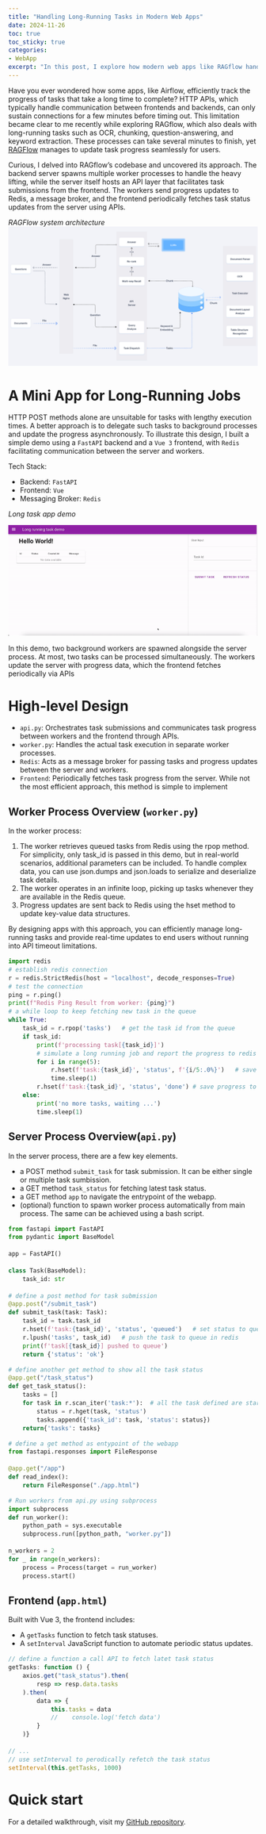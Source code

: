 ```yaml
---
title: "Handling Long-Running Tasks in Modern Web Apps"
date: 2024-11-26
toc: true
toc_sticky: true
categories:
- WebApp
excerpt: "In this post, I explore how modern web apps like RAGflow handle long-running tasks (such as OCR or keyword extraction) without relying on time-limited HTTP API methods. Instead, tasks are processed in the background by worker processes, with progress updates communicated to the frontend via Redis. I demonstrate this design with a simple app built using FastAPI, Vue 3, and Redis, where tasks are submitted, processed in the background, and their statuses are periodically updated on the frontend. Check out the full demo and implementation details to see how this system works in action!" 
--- 
```


Have you ever wondered how some apps, like Airflow, efficiently track the progress of tasks that take a long time to complete? HTTP APIs, which typically handle communication between frontends and backends, can only sustain connections for a few minutes before timing out. This limitation became clear to me recently while exploring RAGflow, which also deals with long-running tasks such as OCR, chunking, question-answering, and keyword extraction. These processes can take several minutes to finish, yet [RAGFlow](https://github.com/infiniflow/ragflow) manages to update task progress seamlessly for users.

Curious, I delved into RAGflow’s codebase and uncovered its approach. The backend server spawns multiple worker processes to handle the heavy lifting, while the server itself hosts an API layer that facilitates task submissions from the frontend. The workers send progress updates to Redis, a message broker, and the frontend periodically fetches task status updates from the server using APIs.

*RAGFlow system architecture*
![ragflow-system-diagram](https://raw.githubusercontent.com/6chaoran/fastapi-vue-app/refs/heads/master/task-app/screenshot/ragflow-system-design.png)

# A Mini App for Long-Running Jobs

HTTP POST methods alone are unsuitable for tasks with lengthy execution times. A better approach is to delegate such tasks to background processes and update the progress asynchronously. To illustrate this design, I built a simple demo using a `FastAPI` backend and a `Vue 3` frontend, with `Redis` facilitating communication between the server and workers.

Tech Stack:

- Backend: `FastAPI`
- Frontend: `Vue`
- Messaging Broker: `Redis`

*Long task app demo*

![screenshot-of-demo](https://raw.githubusercontent.com/6chaoran/fastapi-vue-app/refs/heads/master/task-app/screenshot/long-running-job-app.gif)

In this demo, two background workers are spawned alongside the server process. At most, two tasks can be processed simultaneously. The workers update the server with progress data, which the frontend fetches periodically via APIs

# High-level Design

- `api.py`: Orchestrates task submissions and communicates task progress between workers and the frontend through APIs.
- `worker.py`: Handles the actual task execution in separate worker processes.
- `Redis`: Acts as a message broker for passing tasks and progress updates between the server and workers.
- `Frontend`: Periodically fetches task progress from the server. While not the most efficient approach, this method is simple to implement

## Worker Process Overview (`worker.py`)

In the worker process:

1. The worker retrieves queued tasks from Redis using the rpop method. For simplicity, only task_id is passed in this demo, but in real-world scenarios, additional parameters can be included. To handle complex data, you can use json.dumps and json.loads to serialize and deserialize task details.
2. The worker operates in an infinite loop, picking up tasks whenever they are available in the Redis queue.
3. Progress updates are sent back to Redis using the hset method to update key-value data structures.

By designing apps with this approach, you can efficiently manage long-running tasks and provide real-time updates to end users without running into API timeout limitations.

```python
import redis
# establish redis connection
r = redis.StrictRedis(host = "localhost", decode_responses=True) 
# test the connection 
ping = r.ping()
print(f"Redis Ping Result from worker: {ping}")
# a while loop to keep fetching new task in the queue
while True:
    task_id = r.rpop('tasks')   # get the task id from the queue
    if task_id:
        print(f'processing task[{task_id}]')
        # simulate a long running job and report the progress to redis
        for i in range(5):
            r.hset(f'task:{task_id}', 'status', f'{i/5:.0%}')   # save progress to status
            time.sleep(1)
        r.hset(f'task:{task_id}', 'status', 'done') # save progress to status
    else:
        print('no more tasks, waiting ...')
        time.sleep(1)
```

## Server Process Overview(`api.py`)

In the server process, there are a few key elements.

- a POST method `submit_task` for task submission. It can be either single or multiple task sumbission.
- a GET method `task_status` for fetching latest task status. 
- a GET method `app` to navigate the entrypoint of the webapp.
- (optional) function to spawn worker process automatically from main process. The same can be achieved using a bash script.

```py
from fastapi import FastAPI
from pydantic import BaseModel

app = FastAPI()

class Task(BaseModel):
    task_id: str

# define a post method for task submission
@app.post("/submit_task")
def submit_task(task: Task):
    task_id = task.task_id
    r.hset(f'task:{task_id}', 'status', 'queued')   # set status to queued by default
    r.lpush('tasks', task_id)   # push the task to queue in redis
    print(f'task[{task_id}] pushed to queue')
    return {'status': 'ok'}
```

```py
# define another get method to show all the task status
@app.get("/task_status")
def get_task_status():
    tasks = []
    for task in r.scan_iter('task:*'):  # all the task defined are start with 'task:'
        status = r.hget(task, 'status')
        tasks.append({'task_id': task, 'status': status})
    return{'tasks': tasks}
```

```py
# define a get method as entypoint of the webapp
from fastapi.responses import FileResponse

@app.get("/app")
def read_index():
    return FileResponse("./app.html")
```

```py
# Run workers from api.py using subprocess
import subprocess
def run_worker():
    python_path = sys.executable 
    subprocess.run([python_path, "worker.py"])  

n_workers = 2
for _ in range(n_workers):
    process = Process(target = run_worker)
    process.start()
```

## Frontend (`app.html`)

Built with Vue 3, the frontend includes:

- A `getTasks` function to fetch task statuses.
- A `setInterval` JavaScript function to automate periodic status updates.

```js
// define a function a call API to fetch latet task status
getTasks: function () {
    axios.get("task_status").then(
        resp => resp.data.tasks
    ).then(
        data => {
            this.tasks = data
            //    console.log('fetch data')
        }
    )}

// ...
// use setInterval to perodically refetch the task status
setInterval(this.getTasks, 1000)
```

# Quick start

For a detailed walkthrough, visit my [GitHub repository]((https://github.com/6chaoran/fastapi-vue-app/tree/master/task-app)).

